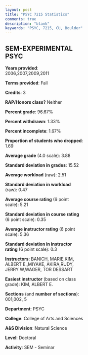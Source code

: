 ```yaml
---
layout: post
title: "PSYC 7215 Statistics"
comments: true
description: "blank"
keywords: "PSYC, 7215, CU, Boulder"
--- 
```

<head>
<script src="https://ajax.googleapis.com/ajax/libs/jquery/2.1.3/jquery.min.js"></script>
<script src="https://dl.dropboxusercontent.com/s/pc42nxpaw1ea4o9/highcharts.js?dl=0"></script>
<!-- <script src="../assets/js/highcharts.js"></script> -->
<style type="text/css">@font-face {
	font-family: "Bebas Neue";
	src: url(https://www.filehosting.org/file/details/544349/BebasNeue%20Regular.otf) format("opentype");
	}
	h1.Bebas { 
		font-family: "Bebas Neue", Verdana, Tahoma;
	}
</style>
</head>
<body>
	<div id="container" style="float: right; width: 45%; height: 88%; margin-left: 2.5%; margin-right: 2.5%;"></div>
	<script language="JavaScript">
		$(document).ready(function() {
		var chart = {type: 'column'};
		var title = {text: 'Grade Distribution'};
		var xAxis = {categories: ['A','B','C','D','F'],crosshair: true};
		var yAxis = {min: 0,title: {text: 'Percentage'}};
		var tooltip = {headerFormat: '<center><b><span style="font-size:20px">{point.key}</span></b></center>',
		               pointFormat: '<td style="padding:0"><b>{point.y:.1f}%</b></td>',
		               footerFormat: '</table>',shared: true,useHTML: true};
		var plotOptions = {column: {pointPadding: 0.0,borderWidth: 0}};  
		var credits = {enabled: false};var series= [{name: 'Percent',data: [87.5,12.5,0.0,0.0,0.0,]}];
		var json = {};
		json.chart = chart;
		json.title = title;
		json.tooltip = tooltip;
		json.xAxis = xAxis;
		json.yAxis = yAxis;  
		json.series = series;
		json.plotOptions = plotOptions;  
		json.credits = credits;
		$('#container').highcharts(json);
	});
	</script>
</body>
			   
## SEM-EXPERIMENTAL PSYC

**Years provided**: 2006,2007,2009,2011

**Terms provided**: Fall

**Credits**: 3

**RAP/Honors class?** Neither

**Percent grade**: 96.67%

**Percent withdrawn**: 1.33%

**Percent incomplete**: 1.67%

**Proportion of students who dropped**: 1.69

**Average grade** (4.0 scale): 3.88

**Standard deviation in grades**: 15.52

**Average workload** (raw): 2.51

**Standard deviation in workload** (raw): 0.47

**Average course rating** (6 point scale): 5.21

**Standard deviation in course rating** (6 point scale): 0.35

**Average instructor rating** (6 point scale): 5.36

**Standard deviation in instructor rating** (6 point scale): 0.3

**Instructors**: BANICH, MARIE,KIM, ALBERT E.,MIYAKE, AKIRA,RUDY, JERRY W,WAGER, TOR DESSART

**Easiest instructor** (based on class grade): KIM, ALBERT E.

**Sections** (and **number of sections**): 001,002, 5

**Department**: PSYC

**College**: College of Arts and Sciences

**A&S Division**: Natural Science

**Level**: Doctoral

**Activity**: SEM - Seminar